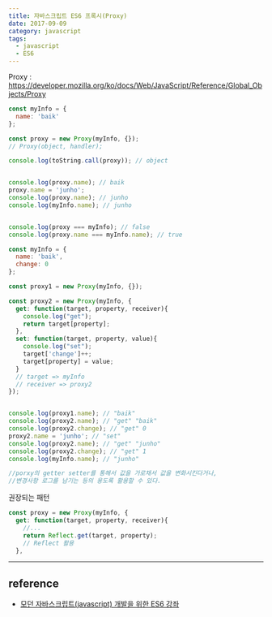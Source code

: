 ```yaml
---
title: 자바스크립트 ES6 프록시(Proxy)
date: 2017-09-09
category: javascript
tags: 
  - javascript
  - ES6
---
```


Proxy : https://developer.mozilla.org/ko/docs/Web/JavaScript/Reference/Global_Objects/Proxy



```javascript
const myInfo = {
  name: 'baik'
};

const proxy = new Proxy(myInfo, {});
// Proxy(object, handler);

console.log(toString.call(proxy)); // object


console.log(proxy.name); // baik
proxy.name = 'junho';
console.log(proxy.name); // junho
console.log(myInfo.name); // junho


console.log(proxy === myInfo); // false
console.log(proxy.name === myInfo.name); // true
```



```javascript
const myInfo = {
  name: 'baik',
  change: 0
};

const proxy1 = new Proxy(myInfo, {});

const proxy2 = new Proxy(myInfo, {
  get: function(target, property, receiver){
    console.log("get");
    return target[property];
  },
  set: function(target, property, value){
    console.log("set");
    target['change']++;
    target[property] = value;
  }
  // target => myInfo
  // receiver => proxy2
});


console.log(proxy1.name); // "baik"
console.log(proxy2.name); // "get" "baik"
console.log(proxy2.change); // "get" 0
proxy2.name = 'junho'; // "set"
console.log(proxy2.name); // "get" "junho"
console.log(proxy2.change); // "get" 1
console.log(myInfo.name); // "junho"

//porxy의 getter setter를 통해서 값을 가로채서 값을 변화시킨다거나,
//변경사항 로그를 남기는 등의 용도록 활용할 수 있다.
```



권장되는 패턴

```javascript
const proxy = new Proxy(myInfo, {
  get: function(target, property, receiver){
    //...
    return Reflect.get(target, property);
    // Reflect 활용
  },
```







---

## reference

- [모던 자바스크립트(javascript) 개발을 위한 ES6 강좌](https://www.inflearn.com/course/es6-%ea%b0%95%ec%a2%8c-%ec%9e%90%eb%b0%94%ec%8a%a4%ed%81%ac%eb%a6%bd%ed%8a%b8/)